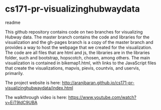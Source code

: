 # cs171-pr-visualizinghubwaydata
readme

This github repository contains code on two branches for visualizing Hubway data. The master branch contains the code and libraries for the visualization and the gh-pages branch is a copy of the master branch and provides a way to host the webpage that we created for the visualization. The code are all files that are html and js, the libraries are in the libraries folder, such and bootstrap, hopscotch, chosen, among others. The main visualization is contained in bikemap1.html, with links to the JavaScript files that create the visualizations, mapvis, pievis, countvis, and uservis, primarily. 

The project website is here: http://aranjbaran.github.io/cs171-pr-visualizinghubwaydata/index.html

The walkthrough video is here: https://www.youtube.com/watch?v=EiT9ldC9UBA